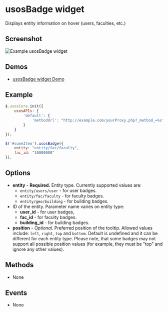 usosBadge widget
================

Displays entity information on hover (users, faculties, etc.)

Screenshot
----------

![Example usosBadge widget](http://i.imgur.com/htjpXDE.png)

Demos
-----

  * [usosBadge widget Demo](http://jsfiddle.net/gh/get/jquery/1.9.1/dependencies/migrate,ui/MUCI/jquery-usos/tree/master/jsfiddle-demos/widget.badge)

Example
-------

```javascript
$.usosCore.init({
    usosAPIs: {
        'default': {
            'methodUrl': "http://example.com/yourProxy.php?_method_=%s"
        }
    }
});

$('#someItem').usosBadge({
    entity: "entity/fac/faculty",
    fac_id: "10000000"
});
```

Options
-------

  * **entity** - **Required.** Entity type. Currently supported values are:
    * `entity/users/user` - for user badges.
    * `entity/fac/faculty` - for faculty badges.
    * `entity/geo/building` - for building badges.
  * ID of the entity. Parameter name varies on entity type:
    * **user_id** - for user badges,
    * **fac_id** - for faculty badges.
    * **building_id** - for building badges.
  * **position** - *Optional.* Preferred position of the tooltip. Allowed
    values include: `left`, `right`, `top` and `bottom`.
    Default is undefined and it can be different
    for each entity type. Please note, that some badges may not support all
    possible position values (for example, they must be "top" and ignore any
    other values).

Methods
-------

  * None

Events
------

  * None
